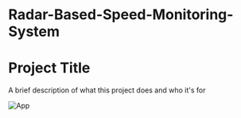 # Radar-Based-Speed-Monitoring-System
# Project Title

A brief description of what this project does and who it's for



![App](https://drive.google.com/file/d/1CLWGOo6Gh-CY9LYbkp2XGYn6NYbPrUhC/view?usp=sharing)
